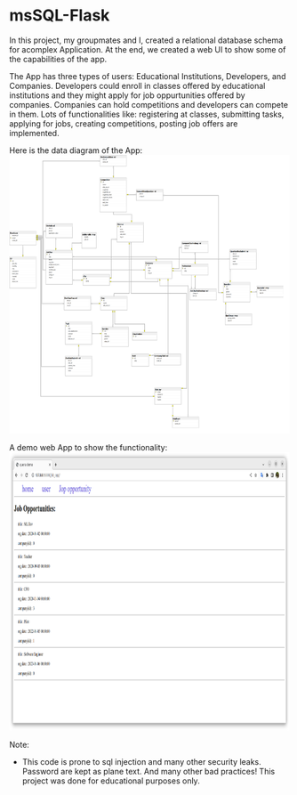 # msSQL-Flask
In this project, my groupmates and I, created a relational database schema for acomplex Application. At the end, we created a web UI to show some of the capabilities of the app.

The App has three types of users: Educational Institutions, Developers, and Companies. Developers could enroll in classes offered by educational institutions and they might apply for job oppurtunities offered by companies. Companies can hold competitions and developers can compete in them. Lots of functionalities like: registering at classes, submitting tasks, applying for jobs, creating competitions, posting job offers are implemented.

Here is the data diagram of the App:
<img src="https://github.com/itsAliSali/msSQL-Flask/blob/main/DB_datadiagram.png" height="500">

A demo web App to show the functionality: 
<img src="https://github.com/itsAliSali/msSQL-Flask/blob/main/web-app.png" height="500">


Note: 
* This code is prone to sql injection and many other security leaks. Password are kept as plane text. And many other bad practices! This project was done for educational purposes only.



